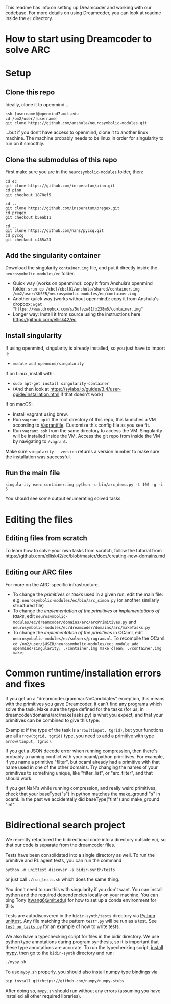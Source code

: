 This readme has info on setting up Dreamcoder and working with our codebase. For
more details on using Dreamcoder, you can look at readme inside the `ec` directory.

# How to start using Dreamcoder to solve ARC

# Setup

## Clone this repo

Ideally, clone it to openmind…
```
ssh [username]@openmind7.mit.edu
cd /om2/user/[username]
git clone https://github.com/anshula/neurosymbolic-modules.git
```

...but if you don’t have access to openmind, clone it to another linux machine.  The machine probably needs to be linux in order for singularity to run on it smoothly.

## Clone the submodules of this repo

First make sure you are in the `neurosymbolic-modules` folder, then:

```
cd ec
git clone https://github.com/insperatum/pinn.git
cd pinn
git checkout 1878ef5

cd ..
git clone https://github.com/insperatum/pregex.git
cd pregex
git checkout b5eab11

cd ..
git clone https://github.com/hans/pyccg.git
cd pyccg
git checkout c465a23
```

## Add the singularity container

Download the singularity `container.img` file, and put it directly inside the `neurosymbolic modules/ec` folder.
- Quick way (works on openmind): copy it from Anshula’s openmind folder: `srun cp /cbcl/cbcl01/anshula/shared/container.img /om2/user/$USER/neurosymbolic-modules/ec/container.img`
- Another quick way (works without openmind): copy it from Anshula's dropbox; `wget "https://www.dropbox.com/s/5ufvzw81fx238m6/container.img"`
- Longer way: Install it from source using the instructions here: https://github.com/ellisk42/ec

## Install singularity

If using openmind, singularity is already installed, so you just have to import it:
- `module add openmind/singularity`

If on Linux, install with:
- `sudo apt-get install singularity-container`
- (And then look at https://sylabs.io/guides/3.4/user-guide/installation.html if that doesn't work)

If on macOS:
- Install vagrant using brew.
- Run `vagrant up` in the root directory of this repo,
  this launches a VM according to [Vagrantfile](Vagrantfile). Customize this config file as you see fit.
- Run `vagrant ssh` from the same directory to access the VM. Singularity will be installed inside the VM. Access the git repo from inside the VM by navigating to `/vagrant`.

Make sure `singularity --version` returns a version number to make sure the installation was successful.

## Run the main file

```singularity exec container.img python -u bin/arc_demo.py -t 100 -g -i 5```

You should see some output enumerating solved tasks.

# Editing the files

## Editing files from scratch
To learn how to solve your own tasks from scratch, follow the tutorial from https://github.com/ellisk42/ec/blob/master/docs/creating-new-domains.md

## Editing our ARC files

For more on the ARC-specific infrastructure.
- To change the _primitives_ or _tasks_ used in a given run, edit the main file: e.g. `neurosymbolic-modules/ec/bin/arc_simon.py` (or another similarly structured file)
- To change the _implementation of the primitives_ or _implementations of tasks_, edit `neurosymbolic-modules/ec/dreamcoder/domains/arc/arcPrimitives.py` and `neurosymbolic-modules/ec/dreamcoder/domains/arc/makeTasks.py`
- To change the  _implementation of the primitives_  in OCaml, edit `neurosymbolic-modules/ec/solvers/program.ml`.  To recompile the OCaml: `cd /om2/user/$USER/neurosymbolic-modules/ec; module add openmind/singularity; ./container.img make clean; ./container.img make;`


# Common runtime/installation errors and fixes

If you get an a "dreamcoder.grammar.NoCandidates" exception, this means with the primitives you gave Dreamcoder, it can't find any programs which solve the task. Make sure the type defined for the tasks (for us, in dreamcoder/domains/arc/makeTasks.py) is what you expect, and that your primitives can be combined to give this type.

Example: if the type of the task is `arrow(tinput, tgrid)`, but your functions are all `arrow(tgrid, tgrid)` type, you need to add a primitive with type `arrow(tinput, tgrid)`.

If you get a JSON decode error when running compression, then there's probably a naming conflict with your ocaml/python primitives. For example, if you name a primitive "filter", but ocaml already had a primitive with that name used in one of the other domains. Try changing the names of your primitives to something unique, like "filter_list", or "arc_filter", and that should work.

If you get NaN's while running compression, and really weird primitives, check that your baseType("s") in python matches the make_ground "s" in ocaml. In the past we accidentally did baseType("tint") and make_ground "int".

# Bidirectional search project

We recently refactored the bidirectional code into a directory outside ec/, so that our code is separate from the dreamcoder files.

Tests have been consolidated into a single directory as well.
To run the primitive and RL agent tests, you can run the command
```
python -m unittest discover -s bidir-synth/tests
```
or just call `./run_tests.sh` which does the same thing.

You don't need to run this with singularity if you don't want. You can install python and the required dependencies locally on your machine.
You can ping Tony (twang6@mit.edu) for how to set up a conda environment for this.

Tests are autodiscovered in the `bidir-synth/tests` directory via [Python unittest](https://docs.python.org/3/library/unittest.html). Any file matching the pattern `test*.py` will be run as a test. See [`test_on_tasks.py`](https://github.com/anshula/neurosymbolic-modules/blob/master/ec/bidir/tests/test_on_tasks.py) for an example of how to write tests.

We also have a typechecking script for files in the bidir directory.
We use python type annotations during program synthesis, so it is important that these type annotations are accurate.
To run the typechecking script, [install mypy](https://mypy.readthedocs.io/en/stable/getting_started.html), then go to the `bidir-synth` directory and run:
```
./mypy.sh
```

To use `mypy.sh` properly, you should also install numpy type bindings via
```
pip install git+https://github.com/numpy/numpy-stubs
```

After doing so, `mypy.sh` should run without any errors
(assuming you have installed all other required libraries).
